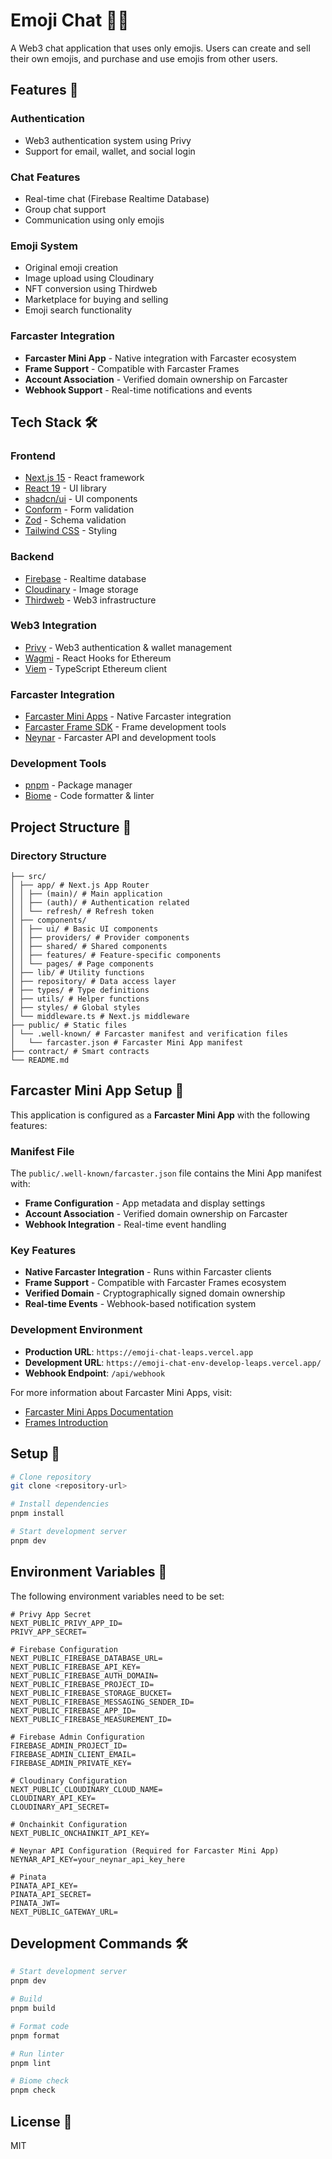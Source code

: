 # Emoji Chat 🎨💬

A Web3 chat application that uses only emojis. Users can create and sell their own emojis, and purchase and use emojis from other users.

## Features 🚀

### Authentication
- Web3 authentication system using Privy
- Support for email, wallet, and social login

### Chat Features
- Real-time chat (Firebase Realtime Database)
- Group chat support
- Communication using only emojis

### Emoji System
- Original emoji creation
- Image upload using Cloudinary
- NFT conversion using Thirdweb
- Marketplace for buying and selling
- Emoji search functionality

### Farcaster Integration
- **Farcaster Mini App** - Native integration with Farcaster ecosystem
- **Frame Support** - Compatible with Farcaster Frames
- **Account Association** - Verified domain ownership on Farcaster
- **Webhook Support** - Real-time notifications and events

## Tech Stack 🛠

### Frontend
- [Next.js 15](https://nextjs.org/) - React framework
- [React 19](https://react.dev/) - UI library
- [shadcn/ui](https://ui.shadcn.com/) - UI components
- [Conform](https://conform.guide/) - Form validation
- [Zod](https://zod.dev/) - Schema validation
- [Tailwind CSS](https://tailwindcss.com/) - Styling

### Backend
- [Firebase](https://firebase.google.com/) - Realtime database
- [Cloudinary](https://cloudinary.com/) - Image storage
- [Thirdweb](https://thirdweb.com/) - Web3 infrastructure

### Web3 Integration
- [Privy](https://docs.privy.io/) - Web3 authentication & wallet management
- [Wagmi](https://wagmi.sh/) - React Hooks for Ethereum
- [Viem](https://viem.sh/) - TypeScript Ethereum client

### Farcaster Integration
- [Farcaster Mini Apps](https://miniapps.farcaster.xyz/) - Native Farcaster integration
- [Farcaster Frame SDK](https://docs-farcaster-xyz.vercel.app/developers/frames/) - Frame development tools
- [Neynar](https://neynar.com/) - Farcaster API and development tools

### Development Tools
- [pnpm](https://pnpm.io/) - Package manager
- [Biome](https://biomejs.dev/) - Code formatter & linter

## Project Structure 📁

### Directory Structure
```
├── src/
│ ├── app/ # Next.js App Router
│ │ ├── (main)/ # Main application
│ │ ├── (auth)/ # Authentication related
│ │ └── refresh/ # Refresh token
│ ├── components/
│ │ ├── ui/ # Basic UI components
│ │ ├── providers/ # Provider components
│ │ ├── shared/ # Shared components
│ │ ├── features/ # Feature-specific components
│ │ └── pages/ # Page components
│ ├── lib/ # Utility functions
│ ├── repository/ # Data access layer
│ ├── types/ # Type definitions
│ ├── utils/ # Helper functions
│ ├── styles/ # Global styles
│ └── middleware.ts # Next.js middleware
├── public/ # Static files
│ └── .well-known/ # Farcaster manifest and verification files
│   └── farcaster.json # Farcaster Mini App manifest
├── contract/ # Smart contracts
└── README.md        
```

## Farcaster Mini App Setup 🚀

This application is configured as a **Farcaster Mini App** with the following features:

### Manifest File
The `public/.well-known/farcaster.json` file contains the Mini App manifest with:
- **Frame Configuration** - App metadata and display settings
- **Account Association** - Verified domain ownership on Farcaster
- **Webhook Integration** - Real-time event handling

### Key Features
- **Native Farcaster Integration** - Runs within Farcaster clients
- **Frame Support** - Compatible with Farcaster Frames ecosystem
- **Verified Domain** - Cryptographically signed domain ownership
- **Real-time Events** - Webhook-based notification system

### Development Environment
- **Production URL**: `https://emoji-chat-leaps.vercel.app`
- **Development URL**: `https://emoji-chat-env-develop-leaps.vercel.app/`
- **Webhook Endpoint**: `/api/webhook`

For more information about Farcaster Mini Apps, visit:
- [Farcaster Mini Apps Documentation](https://miniapps.farcaster.xyz/docs/specification)
- [Frames Introduction](https://docs-farcaster-xyz.vercel.app/developers/frames/)

## Setup 🔧

```bash
# Clone repository
git clone <repository-url>

# Install dependencies
pnpm install

# Start development server
pnpm dev
```

## Environment Variables 🔐

The following environment variables need to be set:

```env
# Privy App Secret
NEXT_PUBLIC_PRIVY_APP_ID=
PRIVY_APP_SECRET=

# Firebase Configuration
NEXT_PUBLIC_FIREBASE_DATABASE_URL=
NEXT_PUBLIC_FIREBASE_API_KEY=
NEXT_PUBLIC_FIREBASE_AUTH_DOMAIN=
NEXT_PUBLIC_FIREBASE_PROJECT_ID=
NEXT_PUBLIC_FIREBASE_STORAGE_BUCKET=
NEXT_PUBLIC_FIREBASE_MESSAGING_SENDER_ID=
NEXT_PUBLIC_FIREBASE_APP_ID=
NEXT_PUBLIC_FIREBASE_MEASUREMENT_ID=

# Firebase Admin Configuration
FIREBASE_ADMIN_PROJECT_ID=
FIREBASE_ADMIN_CLIENT_EMAIL=
FIREBASE_ADMIN_PRIVATE_KEY=

# Cloudinary Configuration
NEXT_PUBLIC_CLOUDINARY_CLOUD_NAME=
CLOUDINARY_API_KEY=
CLOUDINARY_API_SECRET=

# Onchainkit Configuration
NEXT_PUBLIC_ONCHAINKIT_API_KEY=

# Neynar API Configuration (Required for Farcaster Mini App)
NEYNAR_API_KEY=your_neynar_api_key_here

# Pinata
PINATA_API_KEY=
PINATA_API_SECRET=
PINATA_JWT=
NEXT_PUBLIC_GATEWAY_URL=
```

## Development Commands 🛠

```bash
# Start development server
pnpm dev

# Build
pnpm build

# Format code
pnpm format

# Run linter
pnpm lint

# Biome check
pnpm check
```

## License 📄

MIT
